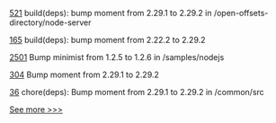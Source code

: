 
[521](https://github.com/hyperledger-labs/blockchain-carbon-accounting/pull/521) build(deps): bump moment from 2.29.1 to 2.29.2 in /open-offsets-directory/node-server

[165](https://github.com/hyperledger-labs/convector/pull/165) build(deps): bump moment from 2.22.2 to 2.29.2

[2501](https://github.com/hyperledger/indy-sdk/pull/2501) Bump minimist from 1.2.5 to 1.2.6 in /samples/nodejs

[304](https://github.com/hyperledger-labs/fablo/pull/304) Bump moment from 2.29.1 to 2.29.2

[36](https://github.com/hyperledger-labs/fabric-opssc/pull/36) chore(deps): Bump moment from 2.29.1 to 2.29.2 in /common/src


[See more >>>](https://start-here.hyperledger.org/pull-requests)
